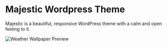 # Majestic Wordpress Theme
Majestic is a beautiful, responsive WordPress theme with a calm and open feeling to it.

![Weather Wallpaper Preview](https://raw.githubusercontent.com/RStijn/Majestic-Theme/master/screenshot.png)
